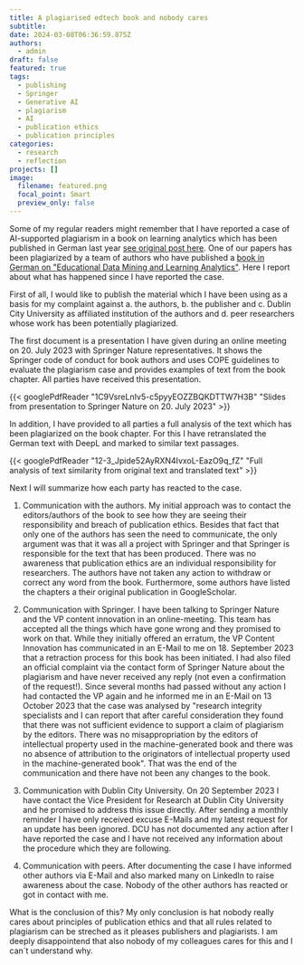 ```yaml
---
title: A plagiarised edtech book and nobody cares
subtitle:
date: 2024-03-08T06:36:59.875Z
authors:
  - admin
draft: false
featured: true
tags:
  - publishing
  - Springer
  - Generative AI
  - plagiarism
  - AI
  - publication ethics
  - publication principles
categories:
  - research
  - reflection
projects: []
image:
  filename: featured.png
  focal_point: Smart
  preview_only: false
---
```

Some of my regular readers might remember that I have reported a case of AI-supported plagiarism in a book on learning analytics which has been published in German last year [see original post here](https://kalz.cc/2023/09/15/ai-destroys-principles-of-authorship-a-scary-case-from-educational-technology-publishing./). One of our papers has been plagiarized by a team of authors who have published a [book in German on "Educational Data Mining and Learning Analytics"](https://link.springer.com/book/10.1007/978-3-658-39607-7). Here I report about what has happened since I have reported the case.

First of all, I would like to publish the material which I have been using as a basis for my complaint against a. the authors, b. the publisher and c. Dublin City University as affiliated institution of the authors and d. peer researchers whose work has been potentially plagiarized.

The first document is a presentation I have given during an online meeting on 20. July 2023 with Springer Nature representatives. It shows the Springer code of conduct for book authors and uses COPE guidelines to evaluate the plagiarism case and provides examples of text from the book chapter. All parties have received this presentation.

{{< googlePdfReader "1C9VsreLnIv5-c5pyyEOZZBQKDTTW7H3B" "Slides from presentation to Springer Nature on 20. July 2023" >}}

In addition, I have provided to all parties a full analysis of the text which has been plagiarized on the book chapter. For this I have retranslated the German text with DeepL and marked to similar text passages.

{{< googlePdfReader "12-3_Jpide52AyRXN4IvxoL-EazO9q_fZ" "Full analysis of text similarity from original text and translated text" >}}

Next I will summarize how each party has reacted to the case.

1. Communication with the authors. My initial approach was to contact the editors/authors of the book to see how they are seeing their responsibility and breach of publication ethics. Besides that fact that only one of the authors has seen the need to communicate, the only argument was that it was all a project with Springer and that Springer is responsible for the text that has been produced. There was no awareness that publication ethics are an individual responsibility for researchers. The authors have not taken any action to withdraw or correct any word from the book. Furthermore, some authors have listed the chapters a their original publication in GoogleScholar.
   
2. Communication with Springer. I have been talking to Springer Nature and the VP content innovation in an online-meeting. This team has accepted all the things which have gone wrong and they promised to work on that. While they initially offered an erratum, the VP Content Innovation has communicated in an E-Mail to me on 18. September 2023 that a retraction process for this book has been initiated. I had also filed an official complaint via the contact form of Springer Nature about the plagiarism and have never received any reply (not even a confirmation of the request!). Since several months had passed without any action I had contacted the VP again and he informed me in an E-Mail on 13 October 2023 that the case was analysed by "research integrity specialists and I can report that after careful consideration they found that there was not sufficient evidence to support a claim of plagiarism by the editors. There was no misappropriation by the editors of intellectual property used in the machine-generated book and there was no absence of attribution to the originators of intellectual property used in the machine-generated book". That was the end of the communication and there have not been any changes to the book.

3. Communication with Dublin City University. On 20 September 2023 I have contact the Vice President for Research at Dublin City University and he promised to address this issue directly. After sending a monthly reminder I have only received excuse E-Mails and my latest request for an update has been ignored. DCU has not documented any action after I have reported the case and I have not received any information about the procedure which they are following.

4. Communication with peers. After documenting the case I have informed other authors via E-Mail and also marked many on LinkedIn to raise awareness about the case. Nobody of the other authors has reacted or got in contact with me.

What is the conclusion of this? My only conclusion is hat nobody really cares about principles of publication ethics and that all rules related to plagiarism can be streched as it pleases publishers and plagiarists. I am deeply disappointend that also nobody of my colleagues cares for this and I can´t understand why.